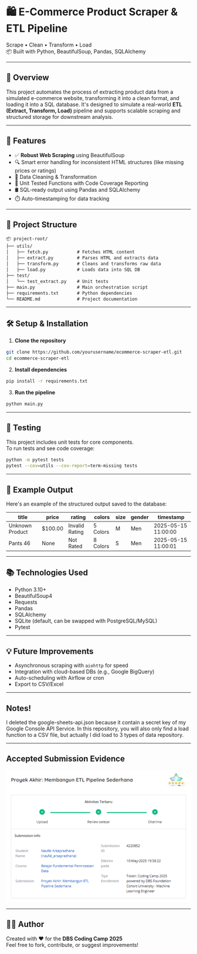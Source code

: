 
# 🛍️ E-Commerce Product Scraper & ETL Pipeline

Scrape • Clean • Transform • Load  
📦 Built with Python, BeautifulSoup, Pandas, SQLAlchemy

---

## 🚀 Overview

This project automates the process of extracting product data from a simulated e-commerce website, transforming it into a clean format, and loading it into a SQL database. It's designed to simulate a real-world **ETL (Extract, Transform, Load)** pipeline and supports scalable scraping and structured storage for downstream analysis.

---

## 📌 Features

- ✅ **Robust Web Scraping** using BeautifulSoup
- 🔍 Smart error handling for inconsistent HTML structures (like missing prices or ratings)
- 🧹 Data Cleaning & Transformation
- 🧪 Unit Tested Functions with Code Coverage Reporting
- 🛢️ SQL-ready output using Pandas and SQLAlchemy
- ⏱️ Auto-timestamping for data tracking

---

## 🧱 Project Structure

```
📦 project-root/
├── utils/
│   ├── fetch.py           # Fetches HTML content
│   ├── extract.py         # Parses HTML and extracts data
│   ├── transform.py       # Cleans and transforms raw data
│   ├── load.py            # Loads data into SQL DB
├── test/
│   └── test_extract.py    # Unit tests
├── main.py                # Main orchestration script
├── requirements.txt       # Python dependencies
└── README.md              # Project documentation
```

---

## 🛠️ Setup & Installation

1. **Clone the repository**
```bash
git clone https://github.com/yourusername/ecommerce-scraper-etl.git
cd ecommerce-scraper-etl
```

2. **Install dependencies**
```bash
pip install -r requirements.txt
```

3. **Run the pipeline**
```bash
python main.py
```

---

## 🧪 Testing

This project includes unit tests for core components.  
To run tests and see code coverage:

```bash
python -m pytest tests
pytest --cov=utils --cov-report=term-missing tests
```

---

## 🧩 Example Output

Here's an example of the structured output saved to the database:

| title             | price   | rating           | colors    | size | gender | timestamp           |
|------------------|---------|------------------|-----------|------|--------|---------------------|
| Unknown Product  | $100.00 | Invalid Rating   | 5 Colors  | M    | Men    | 2025-05-15 11:00:00 |
| Pants 46         | None    | Not Rated        | 8 Colors  | S    | Men    | 2025-05-15 11:00:01 |

---

## 📚 Technologies Used

- Python 3.10+
- BeautifulSoup4
- Requests
- Pandas
- SQLAlchemy
- SQLite (default, can be swapped with PostgreSQL/MySQL)
- Pytest

---

## 💡 Future Improvements

- Asynchronous scraping with `aiohttp` for speed
- Integration with cloud-based DBs (e.g., Google BigQuery)
- Auto-scheduling with Airflow or cron
- Export to CSV/Excel

---

## Notes!
I deleted the google-sheets-api.json because it contain a secret key of my Google Console API Service. In this repository, you will also only find a load function to a CSV file, but actually I did load to 3 types of data repository.

---

## Accepted Submission Evidence
![Accepted Submission](accepted-submission.png)

---

## 🧑‍💻 Author

Created with ❤️ for the **DBS Coding Camp 2025**  
Feel free to fork, contribute, or suggest improvements!
